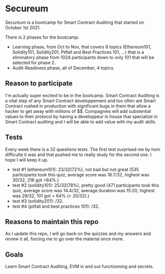 # Secureum

Secureum is a bootcamp for Smart Contract Auditing that started on October 1st 2021.

There is 2 phases for the bootcamp:
- Learning phase, from Oct to Nov, that covers 8 topics (Ethereum101, Solidity101, Solidity201, Pitfall and Best Practices 101, ...) that is a eliminatory phase from 1024 participants down to only 101 that will be selected for phase 2.
- Audit-Readiness phase, all of December, 4 topics.

## Reason to participate
I'm actually super excited to be in the bootcamp. Smart Contract Auditing is a vital step of any Smart Contract developpement and too often are Smart Contract rushed in production with significant bugs in them that allow a hacker to get away with millions of $$. Compagnies will add substential values to their protocol by having a developpeur in house that specialize in Smart Contract auditing and I will be able to add value with my audit skills.

## Tests
Every week there is a 32 questions tests. The first test surprised me by hom difficulte it was and that pushed me to really study for the second one. I hope I will keep it up.
- test #1 (ethereum101): 23/32(72%), not bad but not great (535 participants took this quiz, average score was 18.7/32, highest was 30/32, 216 got >64%.)
- test #2 (solidity101): 25/32(78%), pretty good (471 participants took this quiz, average score was 14.4/32, average duration was 15:20, highest was 29/32, 101 got > 64% (> 20/32).)
- test #3 (solidity201): /32.
- test #4 (pitfall and best practices 101): /32.

## Reasons to maintain this repo
As I update this repo, I will go back on the quizzes and my answers and review it all, forcing me to go over the material once more.

## Goals

Learn Smart Contract Auditing, EVM in and out functionning and secrets.